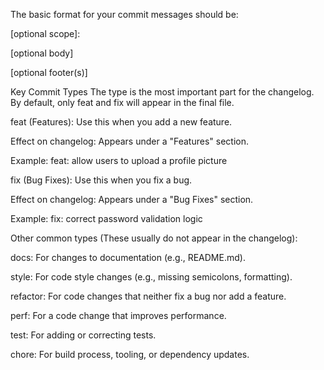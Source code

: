 The basic format for your commit messages should be:

<type>[optional scope]: <description>

[optional body]

[optional footer(s)]

  
Key Commit Types
The type is the most important part for the changelog. By default, only feat and fix will appear in the final file.

feat (Features): Use this when you add a new feature.

Effect on changelog: Appears under a "Features" section.

Example: feat: allow users to upload a profile picture

fix (Bug Fixes): Use this when you fix a bug.

Effect on changelog: Appears under a "Bug Fixes" section.

Example: fix: correct password validation logic

Other common types (These usually do not appear in the changelog):

docs: For changes to documentation (e.g., README.md).

style: For code style changes (e.g., missing semicolons, formatting).

refactor: For code changes that neither fix a bug nor add a feature.

perf: For a code change that improves performance.

test: For adding or correcting tests.

chore: For build process, tooling, or dependency updates.
